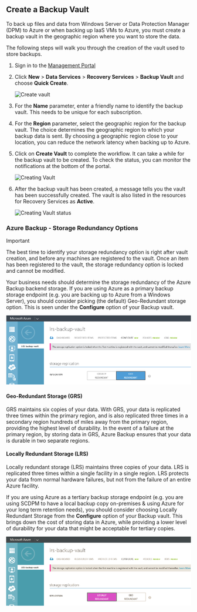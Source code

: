 ## Create a Backup Vault
To back up files and data from Windows Server or Data Protection Manager (DPM) to Azure or when backing up IaaS VMs to Azure, you must create a backup vault in the geographic region where you want to store the data.

The following steps will walk you through the creation of the vault used to store backups.

1. Sign in to the [Management Portal](https://manage.windowsazure.cn/)
2. Click **New** > **Data Services** > **Recovery Services** > **Backup Vault** and choose **Quick Create**.

    ![Create vault](./media/backup-create-vault/createvault1.png)

3. For the **Name** parameter, enter a friendly name to identify the backup vault. This needs to be unique for each subscription.

4. For the **Region** parameter, select the geographic region for the backup vault. The choice determines the geographic region to which your backup data is sent. By choosing a geographic region close to your location, you can reduce the network latency when backing up to Azure.

5. Click on **Create Vault** to complete the workflow. It can take a while for the backup vault to be created. To check the status, you can monitor the notifications at the bottom of the portal.

    ![Creating Vault](./media/backup-create-vault/creatingvault1.png)

6. After the backup vault has been created, a message tells you the vault has been successfully created. The vault is also listed in the resources for Recovery Services as **Active**.

    ![Creating Vault status](./media/backup-create-vault/backupvaultstatus1.png)

### Azure Backup - Storage Redundancy Options

>[!IMPORTANT]
> The best time to identify your storage redundancy option is right after vault creation, and before any machines are registered to the vault. Once an item has been registered to the vault, the storage redundancy option is locked and cannot be modified.

Your business needs should determine the storage redundancy of the Azure Backup backend storage. If you are using Azure as a primary backup storage endpoint (e.g. you are backing up to Azure from a Windows Server), you should consider picking (the default) Geo-Redundant storage option. This is seen under the **Configure** option of your Backup vault.

![GRS](./media/backup-create-vault/grs.png)

#### Geo-Redundant Storage (GRS)
GRS maintains six copies of your data. With GRS, your data is replicated three times within the primary region, and is also replicated three times in a secondary region hundreds of miles away from the primary region, providing the highest level of durability. In the event of a failure at the primary region, by storing data in GRS, Azure Backup ensures that your data is durable in two separate regions.

#### Locally Redundant Storage (LRS)
Locally redundant storage (LRS) maintains three copies of your data. LRS is replicated three times within a single facility in a single region. LRS protects your data from normal hardware failures, but not from the failure of an entire Azure facility.

If you are using Azure as a tertiary backup storage endpoint (e.g. you are using SCDPM to have a local backup copy on-premises & using Azure for your long term retention needs), you should consider choosing Locally Redundant Storage from the **Configure** option of your Backup vault. This brings down the cost of storing data in Azure, while providing a lower level of durability for your data that might be acceptable for tertiary copies.

![LRS](./media/backup-create-vault/lrs.png)